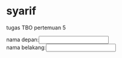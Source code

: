 # syarif
tugas TBO pertemuan 5
<body>
  </body>
  <form>
  nama depan:<input name="nama depan"
                    type="text"id="nama depan"/>
  <br>
  nama belakang:<input name="nama belakang"
                       type="text"id="nama belakang"
                       </br>
  
